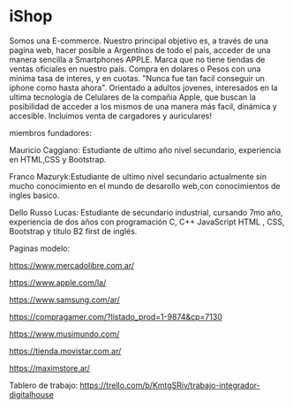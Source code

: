 # iShop

Somos una E-commerce. Nuestro principal objetivo es, a través de una pagina web, hacer posíble a Argentínos de todo el país, acceder de una manera sencilla a Smartphones APPLE. Marca que no tiene tiendas de ventas oficiales en nuestro país. 
Compra en dolares o Pesos con una mínima tasa de interes, y en cuotas.
"Nunca fue tan facil conseguir un iphone como hasta ahora".
Orientado a adultos jovenes, interesados en la ultima tecnología de Celulares de la compañia Apple, que buscan la posibilidad de acceder a los mismos de una manera más facil, dinámica y accesible.
Incluimos venta de cargadores y auriculares!

miembros fundadores:

Mauricio Caggiano: Estudiante de ultimo año nivel secundario, experiencia en HTML,CSS y Bootstrap.

Franco Mazuryk:Estudiante de ultimo nivel secundario actualmente sin mucho conocimiento en el mundo de desarollo web,con conocimientos de ingles basico.

Dello Russo Lucas: Estudiante de secundario industrial, cursando 7mo año, experiencia de dos años con programación C, C++ JavaScript HTML , CSS, Bootstrap y título B2 first de inglés.

Paginas modelo:

https://www.mercadolibre.com.ar/

https://www.apple.com/la/

https://www.samsung.com/ar/

https://compragamer.com/?listado_prod=1-9874&cp=7130

https://www.musimundo.com/

https://tienda.movistar.com.ar/

https://maximstore.ar/



Tablero de trabajo: https://trello.com/b/KmtgSRiv/trabajo-integrador-digitalhouse
